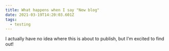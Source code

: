 ```yaml
---
title: What happens when I say "New blog"
date: 2021-03-19T14:20:03.601Z
tags:
  - testing
---
```

I actually have no idea where this is about to publish, but I'm excited to find out!